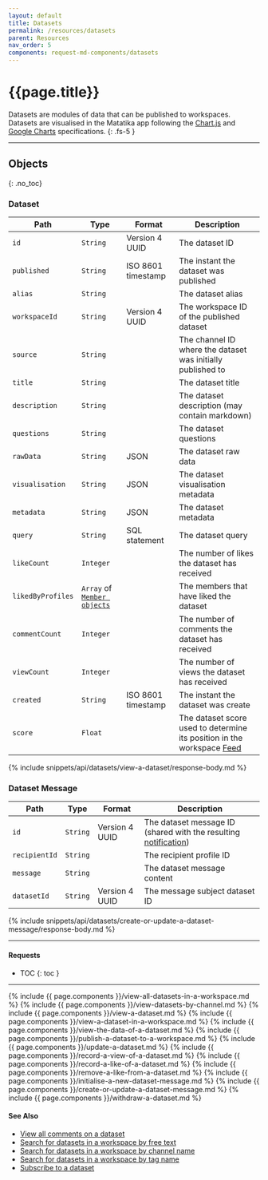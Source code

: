 ```yaml
---
layout: default
title: Datasets
permalink: /resources/datasets
parent: Resources
nav_order: 5
components: request-md-components/datasets
---
```


# {{page.title}}

Datasets are modules of data that can be published to workspaces. Datasets are visualised in the Matatika app following the [Chart.js](https://www.chartjs.org/) and [Google Charts](https://developers.google.com/chart) specifications.
{: .fs-5 }

---

## Objects
{: .no_toc}

### Dataset

Path | Type | Format | Description
---- | ---- | ------ | -----------
`id` | `String` | Version 4 UUID | The dataset ID
`published` | `String` | ISO 8601 timestamp | The instant the dataset was published
`alias` | `String` | | The dataset alias
`workspaceId` | `String` | Version 4 UUID | The workspace ID of the published dataset
`source` | `String` | | The channel ID where the dataset was initially published to
`title` | `String` | | The dataset title
`description` | `String` | | The dataset description (may contain markdown)
`questions` | `String` | | The dataset questions
`rawData` | `String` | JSON | The dataset raw data
`visualisation` | `String` | JSON | The dataset visualisation metadata
`metadata` | `String` | JSON | The dataset metadata
`query` | `String` | SQL statement | The dataset query
`likeCount` | `Integer` | | The number of likes the dataset has received
`likedByProfiles` | `Array` of [`Member objects`](members#member-object) | | The members that have liked the dataset
`commentCount` | `Integer` | | The number of comments the dataset has received
`viewCount` | `Integer` | | The number of views the dataset has received
`created` | `String` | ISO 8601 timestamp | The instant the dataset was create
`score` | `Float` | | The dataset score used to determine its position in the workspace [Feed](feed)

{% include snippets/api/datasets/view-a-dataset/response-body.md %}

### Dataset Message

Path | Type | Format | Description
---- | ---- | ------ | -----------
`id` | `String` | Version 4 UUID | The dataset message ID (shared with the resulting [notification](notifications))
`recipientId` | `String` | | The recipient profile ID
`message` | `String` | | The dataset message content
`datasetId` | `String` | Version 4 UUID | The message subject dataset ID

{% include snippets/api/datasets/create-or-update-a-dataset-message/response-body.md %}

---

#### Requests

- TOC
{: toc }

---

{% include {{ page.components }}/view-all-datasets-in-a-workspace.md %}
{% include {{ page.components }}/view-datasets-by-channel.md %}
{% include {{ page.components }}/view-a-dataset.md %}
{% include {{ page.components }}/view-a-dataset-in-a-workspace.md %}
{% include {{ page.components }}/view-the-data-of-a-dataset.md %}
{% include {{ page.components }}/publish-a-dataset-to-a-workspace.md %}
{% include {{ page.components }}/update-a-dataset.md %}
{% include {{ page.components }}/record-a-view-of-a-dataset.md %}
{% include {{ page.components }}/record-a-like-of-a-dataset.md %}
{% include {{ page.components }}/remove-a-like-from-a-dataset.md %}
{% include {{ page.components }}/initialise-a-new-dataset-message.md %}
{% include {{ page.components }}/create-or-update-a-dataset-message.md %}
{% include {{ page.components }}/withdraw-a-dataset.md %}

#### See Also

- [View all comments on a dataset](comments#view-all-comments-on-a-dataset)
- [Search for datasets in a workspace by free text](search#search-for-datasets-in-a-workspace-by-free-text)
- [Search for datasets in a workspace by channel name](search#search-for-datasets-in-a-workspace-by-channel-name)
- [Search for datasets in a workspace by tag name](search#search-for-datasets-in-a-workspace-by-tag-name)
- [Subscribe to a dataset](subscriptions#subscribe-to-a-dataset)
